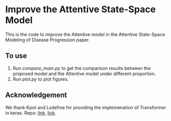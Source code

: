# Improve the Attentive State-Space Model

This is the code to improve the Attentive model in the Attentive State-Space Modeling of Disease Progression paper.

## To use
1. Run *compare_main.py* to get the comparison results between the proposed model and the Attentive model under different proportion.
2. Run *plot.py* to plot figures.

## Acknowledgement
We thank Kpot and Lsdefine for providing the implemenation of Transformer in keras. Repo: [link](https://github.com/kpot/keras-transformer), [link](https://github.com/Lsdefine/attention-is-all-you-need-keras).
